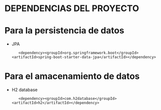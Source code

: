 # DEPENDENCIAS DEL PROYECTO

# Para la persistencia de datos
* JPA
 
         <dependency><groupId>org.springframework.boot</groupId><artifactId>spring-boot-starter-data-jpa</artifactId></dependency>
 

# Para el amacenamiento de datos 
* H2 database

         <dependency><groupId>com.h2database</groupId><artifactId>h2</artifactId></dependency>
